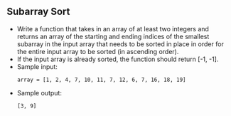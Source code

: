 ## Subarray Sort

- Write a function that takes in an array of at least two integers and returns an array of the starting and ending indices of the smallest subarray in the input array that needs to be sorted in place in order for the entire input array to be sorted (in ascending order).
- If the input array is already sorted, the function should return [-1, -1].
- Sample input:
  ~~~
  array = [1, 2, 4, 7, 10, 11, 7, 12, 6, 7, 16, 18, 19]
  ~~~
- Sample output:
  ~~~
  [3, 9]
  ~~~